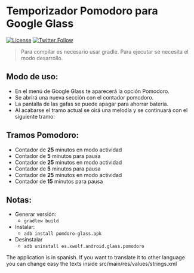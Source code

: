 # Temporizador Pomodoro para Google Glass

[![License](https://img.shields.io/badge/license-MIT-green)](https://opensource.org/license/mit/)
[![Twitter Follow](https://img.shields.io/twitter/follow/xwolfoverride?style=social)](https://twitter.com/xwolfoverride)

> Para compilar es necesario usar gradle.
> Para ejecutar se necesita el modo desarrollo.

## Modo de uso:

- En el menú de Google Glass te aparecerá la opción Pomodoro.
- Se abrirá una nueva sección con el contador pomodoro.
- La pantalla de las gafas se puede apagar para ahorrar batería.
- Al acabarse el tramo actual se oirá una melodía y se continuará con el siguiente tramo:

## Tramos Pomodoro:
  - Contador de **25** minutos en modo actividad
  - Contador de **5** minutos para pausa
  - Contador de **25** minutos en modo actividad
  - Contador de **5** minutos para pausa
  - Contador de **25** minutos en modo actividad
  - Contador de **15** minutos para pausa

## Notas:
 - Generar versión:
   - `gradlew build`
 - Instalar:
   - `adb install pomdoro-glass.apk`
 - Desinstalar
   - `adb uninstall es.xwolf.android.glass.pomodoro`

The application is in spanish. If you want to translate it to other language you can change easy the texts inside src/main/res/values/strings.xml
